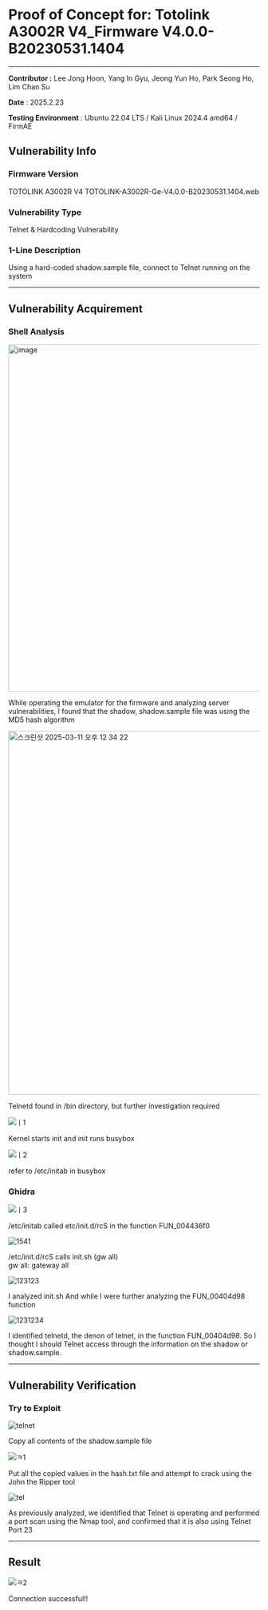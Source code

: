 # Proof of Concept for: **Totolink A3002R V4_Firmware V4.0.0-B20230531.1404**

---

**Contributor :** Lee Jong Hoon, Yang In Gyu, Jeong Yun Ho, Park Seong Ho, Lim Chan Su

**Date** : 2025.2.23

**Testing Environment** : Ubuntu 22.04 LTS / Kali Linux 2024.4 amd64 / FirmAE

## Vulnerability Info

### Firmware Version
TOTOLINK A3002R V4
TOTOLINK-A3002R-Ge-V4.0.0-B20230531.1404.web

### Vulnerability Type
Telnet & Hardcoding Vulnerability
### 1-Line Description
Using a hard-coded shadow.sample file, connect to Telnet running on the system

---

## Vulnerability Acquirement

### Shell Analysis
<img width="695" alt="image" src="https://github.com/user-attachments/assets/8049780a-dfe4-49ec-a674-185093a55760" />

While operating the emulator for the firmware and analyzing server vulnerabilities, I found that the shadow, shadow.sample file was using the MD5 hash algorithm

<img width="729" alt="스크린샷 2025-03-11 오후 12 34 22" src="https://github.com/user-attachments/assets/7ed18022-22db-43e2-9dfd-f223542f398a" />

Telnetd found in /bin directory, but further investigation required

![ㅣ1](https://github.com/user-attachments/assets/cc0c4272-ddae-4f28-ac27-1696889c817f)

Kernel starts init and init runs busybox

![ㅣ2](https://github.com/user-attachments/assets/b8002dca-f814-4139-8b19-9a972c2e22fd)

refer to /etc/initab in busybox

### Ghidra
![ㅣ3](https://github.com/user-attachments/assets/b303741b-0be4-40fa-885f-32bba2148dfb)

/etc/initab called etc/init.d/rcS in the function FUN_004436f0

![1541](https://github.com/user-attachments/assets/ad8939b2-3d49-4cc3-bc14-667be1c596d8)

/etc/init.d/rcS calls init.sh (gw all)
<br>
gw all: gateway all

![123123](https://github.com/user-attachments/assets/1d0b2ad1-45cb-43e0-bb57-0ebbecff49a6)

I analyzed init.sh And while I were further analyzing the FUN_00404d98 function

![1231234](https://github.com/user-attachments/assets/a270e58b-1d68-406f-8e71-cfd238bc6694)

I identified telnetd, the denon of telnet, in the function FUN_00404d98.
So I thought I should Telnet access through the information on the shadow or shadow.sample.

---

## Vulnerability Verification

### Try to Exploit
![telnet](https://github.com/user-attachments/assets/dca6f395-d7a0-4228-a586-d02b0f66ad6d)

Copy all contents of the shadow.sample file

![ㅋ1](https://github.com/user-attachments/assets/aadbf590-93b4-41ce-a654-d345b82b4876)

Put all the copied values in the hash.txt file and attempt to crack using the John the Ripper tool

![tel](https://github.com/user-attachments/assets/1babdd14-d435-42e4-b639-63df27eb83cb)

As previously analyzed, we identified that Telnet is operating and performed a port scan using the Nmap tool, and confirmed that it is also using Telnet Port 23

---

## Result

![ㅋ2](https://github.com/user-attachments/assets/cfc807a4-b302-46de-a7e1-82aaa49a950a)

Connection successful!!
